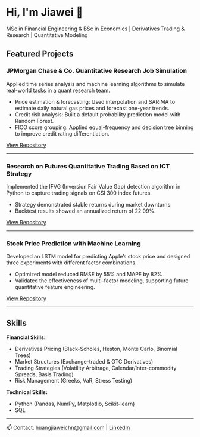 # Hi, I'm Jiawei 👋

  MSc in Financial Engineering & BSc in Economics | Derivatives Trading & Research | Quantitative Modeling

## Featured Projects

### JPMorgan Chase & Co. Quantitative Research Job Simulation
Applied time series analysis and machine learning algorithms to simulate real-world tasks in a quant research team.
- Price estimation & forecasting: Used interpolation and SARIMA to estimate daily natural gas prices and forecast one-year trends.
- Credit risk analysis: Built a default probability prediction model with Random Forest.
- FICO score grouping: Applied equal-frequency and decision tree binning to improve credit rating differentiation.

[View Repository](https://github.com/garveyvv/JPMorgan-Chase-Co.-Quantitative-Research-Job-Simulation)

---

### Research on Futures Quantitative Trading Based on ICT Strategy
Implemented the IFVG (Inversion Fair Value Gap) detection algorithm in Python to capture trading signals on CSI 300 index futures.
- Strategy demonstrated stable returns during market downturns.
- Backtest results showed an annualized return of 22.09%.

[View Repository](https://github.com/garveyvv/Research-on-Futures-Quantitative-Trading-Based-on-ICT-Strategy)

---

### Stock Price Prediction with Machine Learning
Developed an LSTM model for predicting Apple’s stock price and designed three experiments with different factor combinations.
- Optimized model reduced RMSE by 55% and MAPE by 82%.
- Validated the effectiveness of multi-factor modeling, supporting future quantitative feature engineering.

[View Repository](https://github.com/garveyvv/Stock-Price-Prediction-with-Machine-Learning)

---

## Skills

**Financial Skills:**
- Derivatives Pricing (Black-Scholes, Heston, Monte Carlo, Binomial Trees)
- Market Structures (Exchange-traded & OTC Derivatives)
- Trading Strategies (Volatility Arbitrage, Calendar/Inter-commodity Spreads, Basis Trading)
- Risk Management (Greeks, VaR, Stress Testing)

**Technical Skills:**
- Python (Pandas, NumPy, Matplotlib, Scikit-learn)
- SQL

---

📫 Contact: huangjiaweichn@gmail.com | [LinkedIn](https://linkedin.com/in/jiaweihuang1997)
